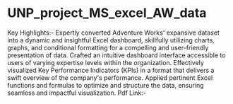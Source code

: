 # UNP_project_MS_excel_AW_data

Key Highlights:-
Expertly converted Adventure Works' expansive dataset into a dynamic and insightful Excel dashboard, skillfully utilizing charts, graphs, and conditional formatting for a compelling and user-friendly presentation of data. Crafted an intuitive dashboard interface accessible to users of varying expertise levels within the organization. Effectively visualized Key Performance Indicators (KPIs) in a format that delivers a swift overview of the company's performance. Applied pertinent Excel functions and formulas to optimize and structure the data, ensuring seamless and impactful visualization.
Pdf Link:-

